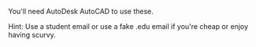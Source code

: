 You'll need AutoDesk AutoCAD to use these.

Hint: Use a student email or use a fake .edu email if you're cheap or enjoy
having scurvy.
